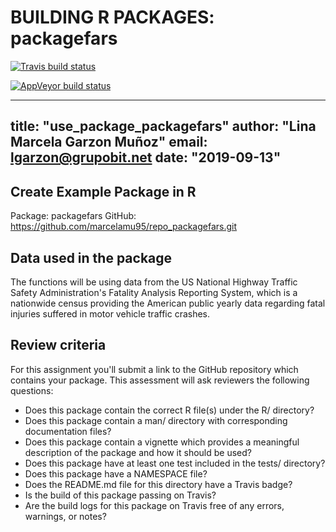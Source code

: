 # BUILDING R PACKAGES: packagefars


  <!-- badges: start -->
  [![Travis build status](https://travis-ci.org/marcelamu95/repo_packagefars.svg?branch=master)](https://travis-ci.org/marcelamu95/repo_packagefars)
  <!-- badges: end -->
  
  <!-- badges: start -->
  [![AppVeyor build status](https://ci.appveyor.com/api/projects/status/github/marcelamu95/repo_packagefars?branch=master&svg=true)](https://ci.appveyor.com/project/marcelamu95/repo_packagefars)
  <!-- badges: end -->


---
title: "use_package_packagefars"
author: "Lina Marcela Garzon Muñoz"
email: lgarzon@grupobit.net
date: "2019-09-13"
---

## Create Example Package in R 

Package: packagefars
GitHub:  https://github.com/marcelamu95/repo_packagefars.git

## Data used in the package

The functions will be using data from the US National Highway Traffic Safety Administration's Fatality Analysis Reporting System, which is a nationwide census providing the American public yearly data regarding fatal injuries suffered in motor vehicle traffic crashes.

## Review criteria

For this assignment you'll submit a link to the GitHub repository which contains your package. This assessment will ask reviewers the following questions:

* Does this package contain the correct R file(s) under the R/ directory?
* Does this package contain a man/ directory with corresponding documentation files?
* Does this package contain a vignette which provides a meaningful description of the package and how it should be used?
* Does this package have at least one test included in the tests/ directory?
* Does this package have a NAMESPACE file?
* Does the README.md file for this directory have a Travis badge?
* Is the build of this package passing on Travis?
* Are the build logs for this package on Travis free of any errors, warnings, or notes?

